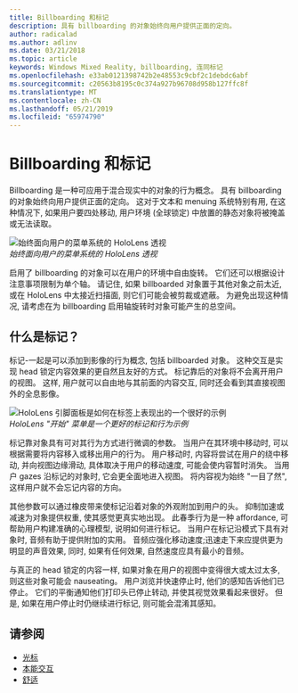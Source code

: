 ```yaml
---
title: Billboarding 和标记
description: 具有 billboarding 的对象始终向用户提供正面的定向。
author: radicalad
ms.author: adlinv
ms.date: 03/21/2018
ms.topic: article
keywords: Windows Mixed Reality, billboarding, 连同标记
ms.openlocfilehash: e33ab0121398742b2e48553c9cbf2c1debdc6abf
ms.sourcegitcommit: c20563b8195c0c374a927b96708d958b127ffc8f
ms.translationtype: MT
ms.contentlocale: zh-CN
ms.lasthandoff: 05/21/2019
ms.locfileid: "65974790"
---
```

# <a name="billboarding-and-tag-along"></a>Billboarding 和标记

Billboarding 是一种可应用于混合现实中的对象的行为概念。 具有 billboarding 的对象始终向用户提供正面的定向。 这对于文本和 menuing 系统特别有用, 在这种情况下, 如果用户要四处移动, 用户环境 (全球锁定) 中放置的静态对象将被掩盖或无法读取。

![始终面向用户的菜单系统的 HoloLens 透视](images/billboarding-fragments.gif)<br>
*始终面向用户的菜单系统的 HoloLens 透视*

启用了 billboarding 的对象可以在用户的环境中自由旋转。 它们还可以根据设计注意事项限制为单个轴。 请记住, 如果 billboarded 对象置于其他对象之前太近, 或在 HoloLens 中太接近扫描面, 则它们可能会被剪裁或遮蔽。 为避免出现这种情况, 请考虑在为 billboarding 启用轴旋转时对象可能产生的总空间。

## <a name="what-is-a-tag-along"></a>什么是标记？

标记-一起是可以添加到影像的行为概念, 包括 billboarded 对象。 这种交互是实现 head 锁定内容效果的更自然且友好的方式。 标记靠后的对象将不会离开用户的视图。 这样, 用户就可以自由地与其前面的内容交互, 同时还会看到其直接视图外的全息影像。

![HoloLens 引脚面板是如何在标签上表现出的一个很好的示例](images/tagalong-1000px.jpg)<br>
*HoloLens "开始" 菜单是一个更好的标记和行为示例*

标记靠对象具有可对其行为方式进行微调的参数。 当用户在其环境中移动时, 可以根据需要将内容移入或移出用户的行为。 用户移动时, 内容将尝试在用户的绕中移动, 并向视图边缘滑动, 具体取决于用户的移动速度, 可能会使内容暂时消失。 当用户 gazes 沿标记的对象时, 它会更全面地进入视图。 将内容视为始终 "一目了然", 这样用户就不会忘记内容的方向。

其他参数可以通过橡皮带来使标记沿着对象的外观附加到用户的头。 抑制加速或减速为对象提供权重, 使其感觉更真实地出现。 此春季行为是一种 affordance, 可帮助用户构建准确的心理模型, 说明如何进行标记。 当用户在标记沿模式下具有对象时, 音频有助于提供附加的实用。 音频应强化移动速度;迅速走下来应提供更为明显的声音效果, 同时, 如果有任何效果, 自然速度应具有最小的音频。

与真正的 head 锁定的内容一样, 如果对象在用户的视图中变得很大或太过太多, 则这些对象可能会 nauseating。 用户浏览并快速停止时, 他们的感知告诉他们已停止。 它们的平衡通知他们打印头已停止转动, 并使其视觉效果看起来很好。 但是, 如果在用户停止时仍继续进行标记, 则可能会混淆其感知。

## <a name="see-also"></a>请参阅
* [光标](cursors.md)
* [本能交互](interaction-fundamentals.md)
* [舒适](comfort.md)
